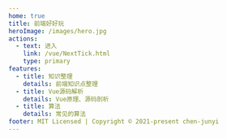 ```yaml
---
home: true
title: 前端好好玩
heroImage: /images/hero.jpg
actions:
  - text: 进入
    link: /vue/NextTick.html
    type: primary
features:
  - title: 知识整理
    details: 前端知识点整理
  - title: Vue源码解析
    details: Vue原理、源码剖析
  - title: 算法
    details: 常见的算法
footer: MIT Licensed | Copyright © 2021-present chen-junyi
---
```

